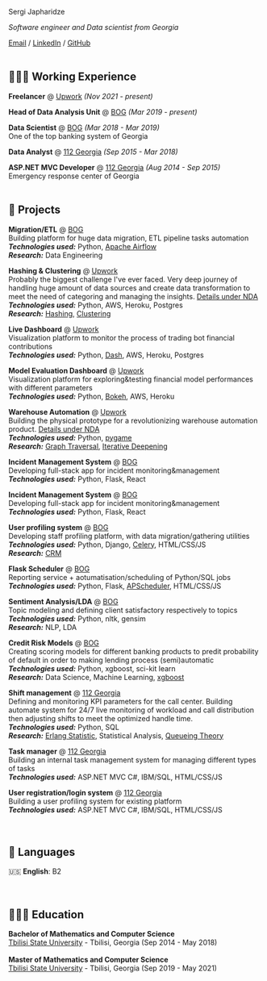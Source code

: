  Sergi Japharidze

_Software engineer and Data scientist from Georgia_ <br>

[Email](mailto:sergi.japharidze@gmail.com) / [LinkedIn](https://www.linkedin.com/in/sergi-japharidze-66ab4583/) / [GitHub](https://github.com/Japharidze/) <br><br>

## 👩🏼‍💻 Working Experience

**Freelancer** @ [Upwork](https://www.upwork.com/freelancers/~01ec363d8d634666d4?viewMode=1) _(Nov 2021 - present)_ <br>

**Head of Data Analysis Unit** @ [BOG](https://bankofgeorgia.ge/ka/retail) _(Mar 2019 - present)_ <br>

**Data Scientist** @ [BOG](https://bankofgeorgia.ge/ka/retail) _(Mar 2018 - Mar 2019)_ <br>
One of the top banking system of Georgia

**Data Analyst** @ [112 Georgia](https://112.gov.ge/?page_id=3136https://112.gov.ge/lang=en) _(Sep 2015 - Mar 2018)_ <br>

**ASP.NET MVC Developer** @ [112 Georgia](https://112.gov.ge/?page_id=3136https://112.gov.ge/lang=en) _(Aug 2014 - Sep 2015)_ <br>
Emergency response center of Georgia
<br><br>

    
## 📌 Projects

**Migration/ETL** @ [BOG](https://bankofgeorgia.ge/) <br>
Building platform for huge data migration, ETL pipeline tasks automation <br>
**_Technologies used:_** Python, [Apache Airflow](https://airflow.apache.org/) <br>
**_Research:_** Data Engineering <br>

**Hashing & Clustering** @ [Upwork](https://www.upwork.com/freelancers/~01ec363d8d634666d4?viewMode=1) <br>
Probably the biggest challenge I've ever faced. Very deep journey of handling huge amount of data sources and create data transformation to meet the need of categoring and managing the insights. <u>Details under NDA</u> <br>
**_Technologies used:_** Python, AWS, Heroku, Postgres <br>
**_Research:_** [Hashing](https://en.wikipedia.org/wiki/Hash_function), [Clustering](https://en.wikipedia.org/wiki/Cluster_analysis) <br>

**Live Dashboard** @ [Upwork](https://www.upwork.com/freelancers/~01ec363d8d634666d4?viewMode=1) <br>
Visualization platform to monitor the process of trading bot financial contributions <br>
**_Technologies used:_** Python, [Dash](https://plotly.com/dash/), AWS, Heroku, Postgres <br>

**Model Evaluation Dashboard** @ [Upwork](https://www.upwork.com/freelancers/~01ec363d8d634666d4?viewMode=1) <br>
Visualization platform for exploring&testing financial model performances with different parameters <br>
**_Technologies used:_** Python, [Bokeh](https://bokeh.org/), AWS, Heroku <br>

**Warehouse Automation** @ [Upwork](https://www.upwork.com/freelancers/~01ec363d8d634666d4?viewMode=1) <br>
Building the physical prototype for a revolutionizing warehouse automation product. <u>Details under NDA</u> <br>
**_Technologies used:_** Python, [pygame](https://www.pygame.org/news) <br>
**_Research:_** [Graph Traversal](https://en.wikipedia.org/wiki/Graph_traversal), [Iterative Deepening](https://en.wikipedia.org/wiki/Iterative_deepening_depth-first_search)<br>

**Incident Management System** @ [BOG](https://bankofgeorgia.ge/) <br>
Developing full-stack app for incident monitoring&management<br>
**_Technologies used:_** Python, Flask, React <br>

**Incident Management System** @ [BOG](https://bankofgeorgia.ge/) <br>
Developing full-stack app for incident monitoring&management<br>
**_Technologies used:_** Python, Flask, React <br>

**User profiling system** @ [BOG](https://bankofgeorgia.ge/) <br>
Developing staff profiling platform, with data migration/gathering utilities <br>
**_Technologies used:_** Python, Django, [Celery](https://docs.celeryq.dev/en/stable/getting-started/introduction.html), HTML/CSS/JS <br>
**_Research:_** [CRM](https://en.wikipedia.org/wiki/Customer_relationship_management) <br>


**Flask Scheduler** @ [BOG](https://bankofgeorgia.ge/) <br>
Reporting service + aotumatisation/scheduling of Python/SQL jobs<br>
**_Technologies used:_** Python, Flask, [APScheduler](https://apscheduler.readthedocs.io/en/3.x/), HTML/CSS/JS <br>

**Sentiment Analysis/LDA** @ [BOG](https://bankofgeorgia.ge/) <br>
Topic modeling and defining client satisfactory respectively to topics <br>
**_Technologies used:_** Python, nltk, gensim <br>
**_Research:_** NLP, LDA <br>

**Credit Risk Models** @ [BOG](https://bankofgeorgia.ge/) <br>
Creating scoring models for different banking products to predit probability of default in order to making lending process (semi)automatic <br>
**_Technologies used:_** Python, xgboost, sci-kit learn <br>
**_Research:_** Data Science, Machine Learning, [xgboost](https://xgboost.readthedocs.io/en/stable/) <br>

**Shift management** @ [112 Georgia](https://112.gov.ge/?page_id=3136https://112.gov.ge/lang=en) <br>
Defining and monitoring KPI parameters for the call center. Building automate system for 24/7 live monitoring of workload and call distribution then adjusting shifts to meet the optimized handle time. <br>
**_Technologies used:_** Python, SQL <br>
**_Research:_** [Erlang Statistic](https://en.wikipedia.org/wiki/Erlang_distribution), Statistical Analysis, [Queueing Theory](https://en.wikipedia.org/wiki/Queueing_theory) <br>

**Task manager** @ [112 Georgia](https://112.gov.ge/?page_id=3136https://112.gov.ge/lang=en) <br>
Building an internal task management system for managing different types of tasks <br>
**_Technologies used:_** ASP.NET MVC C#, IBM/SQL, HTML/CSS/JS <br>

**User registration/login system** @ [112 Georgia](https://112.gov.ge/?page_id=3136https://112.gov.ge/lang=en) <br>
Building a user profiling system for existing platform <br>
**_Technologies used:_** ASP.NET MVC C#, IBM/SQL, HTML/CSS/JS <br>
<br><br>
  
## 💬 Languages

🇺🇸 **English**: B2 <br>
<br><br>

## 👩🏼‍🎓 Education

**Bachelor of Mathematics and Computer Science** <br> 
[Tbilisi State University](https://www.tsu.ge/en) - Tbilisi, Georgia (Sep 2014 - May 2018) <br><br>
**Master of Mathematics and Computer Science** <br>
[Tbilisi State University](https://www.tsu.ge/en) - Tbilisi, Georgia (Sep 2019 - May 2021) <br>